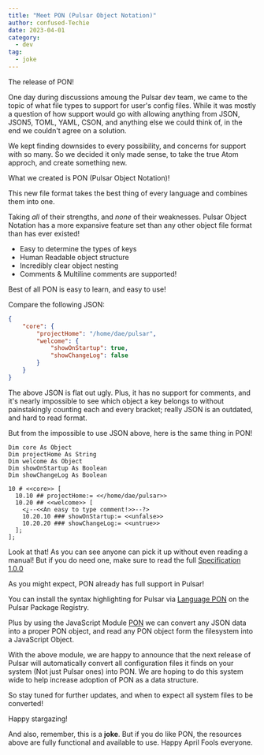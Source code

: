 ```yaml
---
title: "Meet PON (Pulsar Object Notation)"
author: confused-Techie
date: 2023-04-01
category:
  - dev
tag:
  - joke
---
```


The release of PON!

<!-- more -->

One day during discussions amoung the Pulsar dev team, we came to the topic of what file types to support for user's config files. While it was mostly a question of how support would go with allowing anything from JSON, JSON5, TOML, YAML, CSON, and anything else we could think of, in the end we couldn't agree on a solution.

We kept finding downsides to every possibility, and concerns for support with so many. So we decided it only made sense, to take the true Atom approch, and create something new.

What we created is PON (Pulsar Object Notation)!

This new file format takes the best thing of every language and combines them into one.

Taking _all_ of their strengths, and _none_ of their weaknesses.
Pulsar Object Notation has a more expansive feature set than any other object file format than has ever existed!

- Easy to determine the types of keys
- Human Readable object structure
- Incredibly clear object nesting
- Comments & Multiline comments are supported!

Best of all PON is easy to learn, and easy to use!

Compare the following JSON:

```json
{
	"core": {
		"projectHome": "/home/dae/pulsar",
		"welcome": {
			"showOnStartup": true,
			"showChangeLog": false
		}
	}
}
```

The above JSON is flat out ugly. Plus, it has no support for comments, and it's nearly impossible to see which object a key belongs to without painstakingly counting each and every bracket; really JSON is an outdated, and hard to read format.

But from the impossible to use JSON above, here is the same thing in PON!

```pon
Dim core As Object
Dim projectHome As String
Dim welcome As Object
Dim showOnStartup As Boolean
Dim showChangeLog As Boolean

10 # <<core>> [
  10.10 ## projectHome:= <</home/dae/pulsar>>
  10.20 ## <<welcome>> [
    <¿--<<An easy to type comment!>>--?>
    10.20.10 ### showOnStartup:= <<unfalse>>
    10.20.20 ### showChangeLog:= <<untrue>>
  ];
];
```

Look at that! As you can see anyone can pick it up without even reading a manual! But if you do need one, make sure to read the full [Specification 1.0.0](https://github.com/confused-Techie/pon/blob/main/spec/1.0.0-specification.md)

As you might expect, PON already has full support in Pulsar!

You can install the syntax highlighting for Pulsar via [Language PON](https://web.pulsar-edit.dev/packages/language-pon) on the Pulsar Package Registry.

Plus by using the JavaScript Module [PON](https://github.com/confused-Techie/pon) we can convert any JSON data into a proper PON object, and read any PON object form the filesystem into a JavaScript Object.

With the above module, we are happy to announce that the next release of Pulsar will automatically convert all configuration files it finds on your system (Not just Pulsar ones) into PON. We are hoping to do this system wide to help increase adoption of PON as a data structure.

So stay tuned for further updates, and when to expect all system files to be converted!

Happy stargazing!

And also, remember, this is a **joke**. But if you do like PON, the resources above are fully functional and available to use. Happy April Fools everyone.
